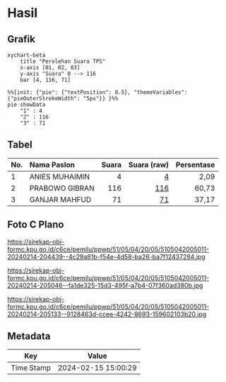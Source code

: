 # Hasil

## Grafik

```mermaid
xychart-beta
    title "Perolehan Suara TPS"
    x-axis [01, 02, 03]
    y-axis "Suara" 0 --> 116
    bar [4, 116, 71]
```

```mermaid
%%{init: {"pie": {"textPosition": 0.5}, "themeVariables": {"pieOuterStrokeWidth": "5px"}} }%%
pie showData
    "1" : 4
    "2" : 116
    "3" : 71
```

## Tabel

| No. | Nama Paslon    | Suara | Suara (raw) | Persentase |
|:--- |:-------------- | -----:| -----------:| ----------:|
| 1   | ANIES MUHAIMIN | 4     | [4][p-1]    | 2,09       |
| 2   | PRABOWO GIBRAN | 116   | [116][p-2]  | 60,73      |
| 3   | GANJAR MAHFUD  | 71    | [71][p-3]   | 37,17      |


[p-1]: https://github.com/gigit-pemilu/pemilu-2024-51-bali/blob/main/pilpres/hitung-suara/sub/51-bali/sub/05-klungkung/sub/04-dawan/sub/2005-gunaksa/sub/011-tps/sub/paslon-1.txt
[p-2]: https://github.com/gigit-pemilu/pemilu-2024-51-bali/blob/main/pilpres/hitung-suara/sub/51-bali/sub/05-klungkung/sub/04-dawan/sub/2005-gunaksa/sub/011-tps/sub/paslon-2.txt
[p-3]: https://github.com/gigit-pemilu/pemilu-2024-51-bali/blob/main/pilpres/hitung-suara/sub/51-bali/sub/05-klungkung/sub/04-dawan/sub/2005-gunaksa/sub/011-tps/sub/paslon-3.txt

## Foto C Plano

https://sirekap-obj-formc.kpu.go.id/c6ce/pemilu/ppwp/51/05/04/20/05/5105042005011-20240214-204439--4c29a81b-f54e-4d58-ba26-ba7f12437284.jpg

https://sirekap-obj-formc.kpu.go.id/c6ce/pemilu/ppwp/51/05/04/20/05/5105042005011-20240214-205046--fa1de325-15d3-495f-a7b4-07f360ad380b.jpg

https://sirekap-obj-formc.kpu.go.id/c6ce/pemilu/ppwp/51/05/04/20/05/5105042005011-20240214-205133--9128463d-ccee-4242-8693-159602103b20.jpg


## Metadata

| Key        | Value               |
| ---------- | ------------------- |
| Time Stamp | 2024-02-15 15:00:29 |



